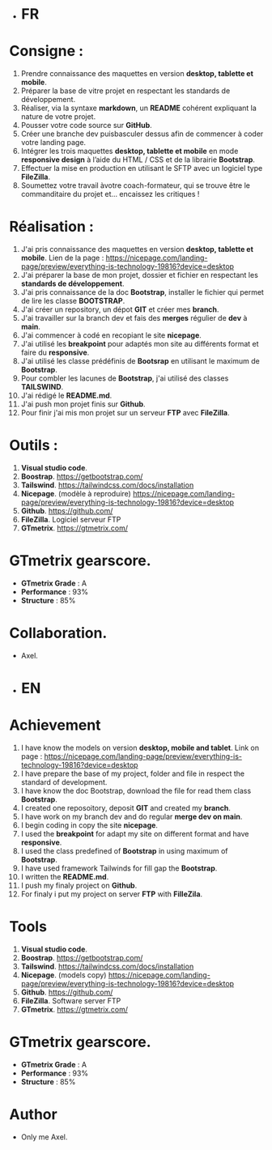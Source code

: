 - #  FR

#  Consigne :

1. Prendre connaissance des maquettes en version __desktop, tablette et mobile__.
2. Préparer la base de vitre projet en respectant les standards de développement.
3. Réaliser, via la syntaxe __markdown__, un __README__ cohérent expliquant
   la nature de votre projet.
4. Pousser votre code source sur __GitHub__.
5. Créer une branche dev puisbasculer dessus afin de commencer à coder
   votre landing page.
6. Intégrer les trois maquettes __desktop, tablette et mobile__ en mode
   __responsive design__ à l’aide du HTML / CSS et de la librairie __Bootstrap__.
7. Effectuer la mise en production en utilisant le SFTP avec un logiciel type __FileZilla__.
8. Soumettez votre travail àvotre coach-formateur, qui se trouve
   être le commanditaire du projet et… encaissez les critiques !

#  Réalisation :

1. J'ai pris connaissance des maquettes en version __desktop, tablette et mobile__.
   Lien de la page : https://nicepage.com/landing-page/preview/everything-is-technology-19816?device=desktop
2. J'ai préparer la base de mon projet, dossier et fichier en respectant les __standards de développement__.
3. J'ai pris connaissance de la doc __Bootstrap__, installer le fichier qui permet de lire les classe __BOOTSTRAP__.
4. J'ai créer un repository, un dépot __GIT__ et créer mes __branch__.
5. J'ai travailler sur la branch dev et fais des __merges__ régulier de __dev__ à __main__.
6. J'ai commencer à codé en recopiant le site __nicepage__.
7. J'ai utilisé les __breakpoint__ pour adaptés mon site au différents format et faire du __responsive__.
8. J'ai utilisé les classe prédéfinis de __Bootsrap__ en utilisant le maximum de __Bootstrap__.
9. Pour combler les lacunes de __Bootstrap__, j'ai utilisé des classes __TAILSWIND__.
10. J'ai rédigé le __README.md__.
11. J'ai push mon projet finis sur __Github__.
12. Pour finir j'ai mis mon projet sur un serveur __FTP__ avec __FileZilla__.

#  Outils :

1. __Visual studio code__.
2. __Boostrap__. https://getbootstrap.com/
3. __Tailswind__. https://tailwindcss.com/docs/installation
4. __Nicepage__. (modèle à reproduire) https://nicepage.com/landing-page/preview/everything-is-technology-19816?device=desktop
5. __Github__. https://github.com/
6. __FileZilla__. Logiciel serveur FTP
7. __GTmetrix__. https://gtmetrix.com/

 # GTmetrix gearscore.

 - __GTmetrix Grade__ : A
 - __Performance__ : 93%
 - __Structure__ : 85%

#  Collaboration.

- Axel.

- # EN

#  Achievement

1. I have know the models on version __desktop, mobile and tablet__.
   Link on page : https://nicepage.com/landing-page/preview/everything-is-technology-19816?device=desktop
2. I have prepare the base of my project, folder and file in respect the standard of development.
3. I have know the doc Bootstrap, download the file for read them class __Bootstrap__.
4. I created one reposoitory, deposit __GIT__ and created my __branch__.
5. I have work on my branch dev and do regular __merge dev on main__.
6. I begin coding in copy the site __nicepage__.
7. I used the __breakpoint__ for adapt my site on different format and have __responsive__.
8. I used the class predefined of __Bootstrap__ in using maximum of __Bootstrap__.
9. I have used framework Tailwinds for fill gap the __Bootstrap__.
10. I written the __README.md__.
11. I push my finaly project on __Github__.
12. For finaly i put my project on server __FTP__ with __FilleZila__.

#  Tools

1. __Visual studio code__.
2. __Boostrap__. https://getbootstrap.com/
3. __Tailswind__. https://tailwindcss.com/docs/installation
4. __Nicepage__. (models copy) https://nicepage.com/landing-page/preview/everything-is-technology-19816?device=desktop
5. __Github__. https://github.com/
6. __FileZilla__. Software server FTP
7. __GTmetrix__. https://gtmetrix.com/

 # GTmetrix gearscore.

 - __GTmetrix Grade__ : A
 - __Performance__ : 93%
 - __Structure__ : 85%

#  Author 

- Only me Axel.

